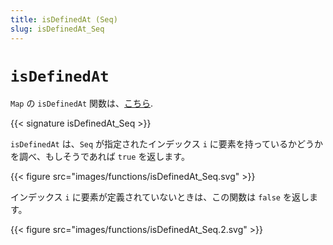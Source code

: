 ```yaml
---
title: isDefinedAt (Seq)
slug: isDefinedAt_Seq
---
```


# `isDefinedAt`

`Map` の `isDefinedAt` 関数は、[こちら](../isDefinedAt_Map).

{{< signature isDefinedAt_Seq >}}

`isDefinedAt` は、`Seq` が指定されたインデックス `i` に要素を持っているかどうかを調べ、もしそうであれば `true` を返します。

{{< figure src="images/functions/isDefinedAt_Seq.svg" >}}

インデックス `i` に要素が定義されていないときは、この関数は `false` を返します。

{{< figure src="images/functions/isDefinedAt_Seq.2.svg" >}}
